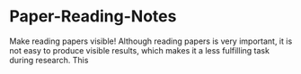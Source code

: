 # Paper-Reading-Notes
Make reading papers visible!
Although reading papers is very important, it is not easy to produce visible results, which makes it a less fulfilling task during research. This 
<!--stackedit_data:
eyJoaXN0b3J5IjpbLTYwNTMwODM2LDE0Njg4NjU5NzBdfQ==
-->